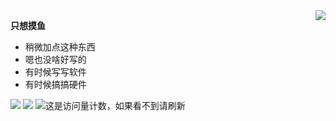 <a href="#">
<img align="right" src="https://github-readme-stats.vercel.app/api?username=coloryr&show_icons=true">
</a>

**只想摸鱼**

- 稍微加点这种东西  
- 嗯也没啥好写的  
- 有时候写写软件
- 有时候搞搞硬件

![](https://img.shields.io/badge/JAVA-JVM-green)
![](https://img.shields.io/badge/C%23-.net5-green)
![这是访问量计数，如果看不到请刷新](https://jwenjian-visitor-badge-5.glitch.me/badge?page_id=coloryr.coloyr.readme)
